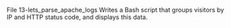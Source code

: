 File 13-lets_parse_apache_logs Writes a Bash script that groups visitors by IP and HTTP status code, and displays this data.
